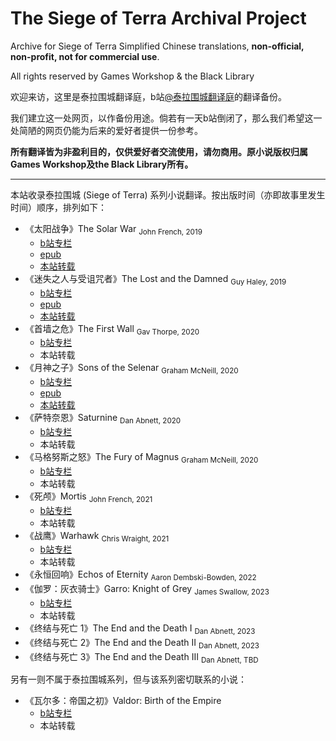 # The Siege of Terra Archival Project
Archive for Siege of Terra Simplified Chinese translations, **non-official, non-profit, not for commercial use**.

All rights reserved by Games Workshop & the Black Library

欢迎来访，这里是泰拉围城翻译庭，b站[@泰拉围城翻译庭](https://space.bilibili.com/450614692)的翻译备份。

我们建立这一处网页，以作备份用途。倘若有一天b站倒闭了，那么我们希望这一处简陋的网页仍能为后来的爱好者提供一份参考。

**所有翻译皆为非盈利目的，仅供爱好者交流使用，请勿商用。原小说版权归属Games Workshop及the Black Library所有。**

---

本站收录泰拉围城 \(Siege of Terra\) 系列小说翻译。按出版时间（亦即故事里发生时间）顺序，排列如下：

- 《太阳战争》The Solar War <sub>John French, 2019</sub>
    - [b站专栏](https://www.bilibili.com/read/readlist/rl128437)
    - [epub](/TheSolarWar/The%20Solar%20War-CN.epub)
    - [本站转载](/TheSolarWar/TheSolarWarIndex.md)
- 《迷失之人与受诅咒者》The Lost and the Damned <sub>Guy Haley, 2019</sub>
    - [b站专栏](https://www.bilibili.com/read/readlist/rl148429)
    - [epub](TheLostAndTheDamned/The%20Lost%20and%20the%20Damned-CN.epub)
    - [本站转载](/TheLostAndTheDamned/TheLostAndTheDamnedIndex.md)
- 《首墙之危》The First Wall <sub>Gav Thorpe, 2020</sub>
    - [b站专栏](https://www.bilibili.com/read/readlist/rl294986)
    - 本站转载
- 《月神之子》Sons of the Selenar <sub>Graham McNeill, 2020</sub>
    - [b站专栏](https://www.bilibili.com/read/cv6278497/)
    - [epub](/SonsOfTheSelenar/Sons%20of%20the%20Selenar-CN.epub)
    - [本站转载](/SonsOfTheSelenar/SonsOfTheSelenarIndex.md)
- 《萨特奈恩》Saturnine <sub>Dan Abnett, 2020</sub>
    - [b站专栏](https://www.bilibili.com/read/readlist/rl499081)
    - 本站转载
- 《马格努斯之怒》The Fury of Magnus <sub>Graham McNeill, 2020</sub>
    - [b站专栏](https://www.bilibili.com/read/cv11447209/)
    - 本站转载
- 《死颅》Mortis <sub>John French, 2021</sub>
    - [b站专栏](https://www.bilibili.com/read/readlist/rl653427)
    - 本站转载
- 《战鹰》Warhawk <sub>Chris Wraight, 2021</sub>
    - [b站专栏](https://www.bilibili.com/read/readlist/rl740234)
    - 本站转载
- 《永恒回响》Echos of Eternity <sub>Aaron Dembski-Bowden, 2022</sub>
- 《伽罗：灰衣骑士》Garro: Knight of Grey <sub>James Swallow, 2023</sub>
    - [b站专栏](https://www.bilibili.com/read/cv24255527)
    - 本站转载
- 《终结与死亡 1》The End and the Death I <sub>Dan Abnett, 2023</sub>
- 《终结与死亡 2》The End and the Death II <sub>Dan Abnett, 2023</sub>
- 《终结与死亡 3》The End and the Death III <sub>Dan Abnett, TBD</sub>

另有一则不属于泰拉围城系列，但与该系列密切联系的小说：
- 《瓦尔多：帝国之初》Valdor: Birth of the Empire
    - [b站专栏](https://www.bilibili.com/read/readlist/rl386426)
    - 本站转载
